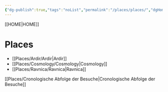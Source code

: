 ```yaml
---
{"dg-publish":true,"tags":"noList","permalink":"/places/places/","dgHomeLink":true,"dgPassFrontmatter":true}
---
```


[[HOME|HOME]]
# Places
- [[Places/Ardir/Ardir|Ardir]]
- [[Places/Cosmology/Cosmology|Cosmology]]
- [[Places/Ravnica/Ravnica|Ravnica]]

[[Places/Cronologische Abfolge der Besuche|Cronologische Abfolge der Besuche]]